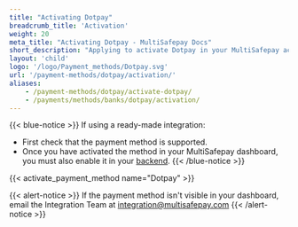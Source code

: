 ```yaml
---
title: "Activating Dotpay"
breadcrumb_title: 'Activation'
weight: 20
meta_title: "Activating Dotpay - MultiSafepay Docs"
short_description: "Applying to activate Dotpay in your MultiSafepay account"
layout: 'child'
logo: '/logo/Payment_methods/Dotpay.svg'
url: '/payment-methods/dotpay/activation/'
aliases: 
    - /payment-methods/dotpay/activate-dotpay/
    - /payments/methods/banks/dotpay/activation/
---
```


{{< blue-notice >}} If using a ready-made integration: 

- First check that the payment method is supported. 
- Once you have activated the method in your MultiSafepay dashboard, you must also enable it in your [backend](/getting-started/glossary/#backend).  {{< /blue-notice >}} 

{{< activate_payment_method name="Dotpay" >}}

{{< alert-notice >}} If the payment method isn't visible in your dashboard, email the Integration Team at <integration@multisafepay.com> {{< /alert-notice >}}

